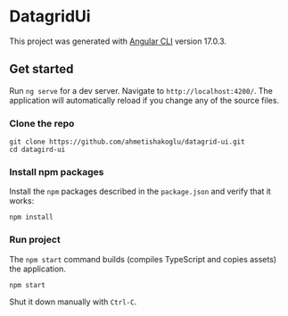 # DatagridUi

This project was generated with [Angular CLI](https://github.com/angular/angular-cli) version 17.0.3.

## Get started

Run `ng serve` for a dev server. Navigate to `http://localhost:4200/`. The application will automatically reload if you change any of the source files.


### Clone the repo

```shell
git clone https://github.com/ahmetishakoglu/datagrid-ui.git
cd datagird-ui
```

### Install npm packages

Install the `npm` packages described in the `package.json` and verify that it works:

```shell
npm install
```
### Run project

The `npm start` command builds (compiles TypeScript and copies assets) the application.

```shell
npm start
```

Shut it down manually with `Ctrl-C`.
